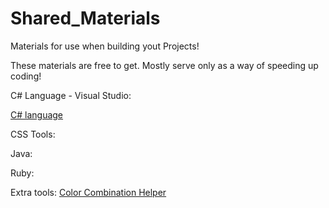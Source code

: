 # Shared_Materials
 Materials for use when building yout Projects!

These materials are free to get.
Mostly serve only as a way of speeding up coding!



C# Language - Visual Studio:

[C# language](https://github.com/Anoarai/Shared_Materials/tree/main/C%23)


CSS Tools:



Java:



Ruby:



Extra tools:
[Color Combination Helper](https://learnui.design/tools/accessible-color-generator.html)
